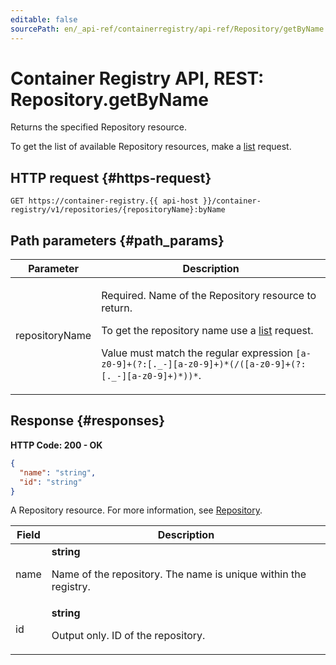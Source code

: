 ```yaml
---
editable: false
sourcePath: en/_api-ref/containerregistry/api-ref/Repository/getByName.md
---
```


# Container Registry API, REST: Repository.getByName
Returns the specified Repository resource.
 
To get the list of available Repository resources, make a [list](/docs/container-registry/api-ref/Repository/list) request.
 
## HTTP request {#https-request}
```
GET https://container-registry.{{ api-host }}/container-registry/v1/repositories/{repositoryName}:byName
```
 
## Path parameters {#path_params}
 
Parameter | Description
--- | ---
repositoryName | <p>Required. Name of the Repository resource to return.</p> <p>To get the repository name use a <a href="/docs/container-registry/api-ref/Repository/list">list</a> request.</p> <p>Value must match the regular expression ``[a-z0-9]+(?:[._-][a-z0-9]+)*(/([a-z0-9]+(?:[._-][a-z0-9]+)*))*``.</p> 
 
## Response {#responses}
**HTTP Code: 200 - OK**

```json 
{
  "name": "string",
  "id": "string"
}
```
A Repository resource. For more information, see [Repository](/docs/cloud/container-registry/repository).
 
Field | Description
--- | ---
name | **string**<br><p>Name of the repository. The name is unique within the registry.</p> 
id | **string**<br><p>Output only. ID of the repository.</p> 